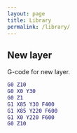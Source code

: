 ```yaml
---
layout: page
title: Library
permalink: /library/
---
```


## New layer

G-code for new layer.

``` g
G0 Z10
G0 X0 Y30
G0 Z1
G1 X85 Y30 F400
G1 X85 Y220 F600
G1 X0 Y220 F600
G0 Z10
```

